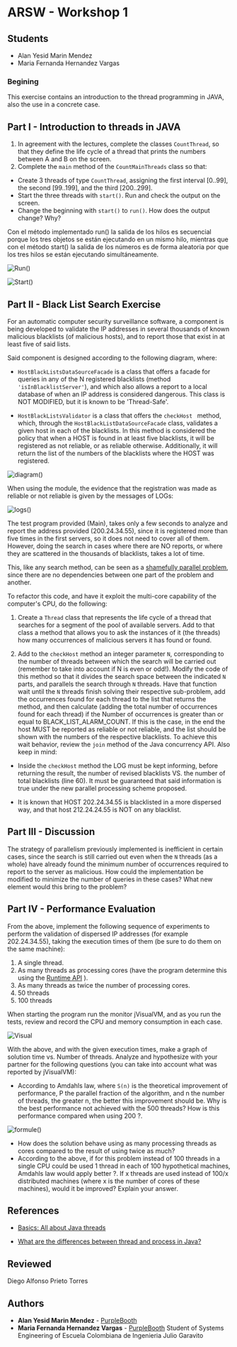 # ARSW - Workshop 1

## Students

* Alan Yesid Marin Mendez
* Maria Fernanda Hernandez Vargas

### Begining

This exercise contains an introduction to the thread programming in JAVA, also the use in a concrete case.

## Part I - Introduction to threads in JAVA

1. In agreement with the lectures, complete the classes ``` CountThread ```, so that they define the life cycle of a thread that prints the numbers between A and B on the screen.
2. Complete the ``` main ``` method of the ``` CountMainThreads ``` class so that: 

* Create 3 threads of type ``` CountThread ```, assigning the first interval [0..99], the second [99..199], and the third [200..299]. 
* Start the three threads with ``` start() ```. Run and check the output on the screen. 
* Change the beginning with ``` start() ``` to ``` run() ```. How does the output change? Why?

Con el método implementado run() la salida de los hilos es secuencial porque los tres objetos se están ejecutando en un mismo hilo, mientras que con el método start() la salida de los números es de forma aleatoria por que los tres hilos se están ejecutando simultáneamente.

![Run()](https://github.com/mariahv9/ARSWLab1/BLACKLISTSEARCH/resources/run().png)

![Start()](https://github.com/mariahv9/ARSWLab1/BLACKLISTSEARCH/resources/start().png)

## Part II - Black List Search Exercise

For an automatic computer security surveillance software, a component is being developed to validate the IP addresses in several thousands of known malicious blacklists (of malicious hosts), and to report those that exist in at least five of said lists.


Said component is designed according to the following diagram, where:

* ``` HostBlackListsDataSourceFacade ``` is a class that offers a facade for queries in any of the N registered blacklists (method ``` 'isInBlacklistServer' ```), and which also allows a report to a local database of when an IP address is considered dangerous. This class is NOT MODIFIED, but it is known to be 'Thread-Safe'.

* ``` HostBlackListsValidator ``` is a class that offers the ```checkHost ``` method, which, through the ``` HostBlackListDataSourceFacade ``` class, validates a given host in each of the blacklists. In this method is considered the policy that when a HOST is found in at least five blacklists, it will be registered as not reliable, or as reliable otherwise. Additionally, it will return the list of the numbers of the blacklists where the HOST was registered.

![diagram()](https://github.com/mariahv9/ARSWLab1/BLACKLISTSEARCH/resources/diagram().png)

When using the module, the evidence that the registration was made as reliable or not reliable is given by the messages of LOGs:

![logs()](https://github.com/mariahv9/ARSWLab1/BLACKLISTSEARCH/resources/logs().png)

The test program provided (Main), takes only a few seconds to analyze and report the address provided (200.24.34.55), since it is registered more than five times in the first servers, so it does not need to cover all of them. However, doing the search in cases where there are NO reports, or where they are scattered in the thousands of blacklists, takes a lot of time.

This, like any search method, can be seen as a [shamefully parallel problem](https://en.wikipedia.org/wiki/Embarrassingly_parallel), since there are no dependencies between one part of the problem and another.

To refactor this code, and have it exploit the multi-core capability of the computer's CPU, do the following:

1. Create a ``` Thread ``` class that represents the life cycle of a thread that searches for a segment of the pool of available servers. Add to that class a method that allows you to ask the instances of it (the threads) how many occurrences of malicious servers it has found or found.

2. Add to the ``` checkHost ``` method an integer parameter ``` N ```, corresponding to the number of threads between which the search will be carried out (remember to take into account if N is even or odd!). Modify the code of this method so that it divides the search space between the indicated ``` N ``` parts, and parallels the search through ``` N ``` threads. Have that function wait until the ``` N ``` threads finish solving their respective sub-problem, add the occurrences found for each thread to the list that returns the method, and then calculate (adding the total number of occurrences found for each thread) if the Number of occurrences is greater than or equal to BLACK_LIST_ALARM_COUNT. If this is the case, in the end the host MUST be reported as reliable or not reliable, and the list should be shown with the numbers of the respective blacklists. To achieve this wait behavior, review the ``` join ``` method of the Java concurrency API. Also keep in mind:

* Inside the ``` checkHost ``` method the LOG must be kept informing, before returning the result, the number of revised blacklists VS. the number of total blacklists (line 60). It must be guaranteed that said information is true under the new parallel processing scheme proposed.

* It is known that HOST 202.24.34.55 is blacklisted in a more dispersed way, and that host 212.24.24.55 is NOT on any blacklist.

## Part III - Discussion

The strategy of parallelism previously implemented is inefficient in certain cases, since the search is still carried out even when the  ``` N ``` threads (as a whole) have already found the minimum number of occurrences required to report to the server as malicious. How could the implementation be modified to minimize the number of queries in these cases? What new element would this bring to the problem?

## Part IV - Performance Evaluation

From the above, implement the following sequence of experiments to perform the validation of dispersed IP addresses (for example 202.24.34.55), taking the execution times of them (be sure to do them on the same machine):

1. A single thread. 
2. As many threads as processing cores (have the program determine this using the [Runtime API](https://docs.oracle.com/javase/7/docs/api/java/lang/Runtime.html) ). 
3. As many threads as twice the number of processing cores. 
4. 50 threads 
5. 100 threads

When starting the program run the monitor jVisualVM, and as you run the tests, review and record the CPU and memory consumption in each case.

![Visual](https://github.com/mariahv9/ARSWLab1/BLACKLISTSEARCH/resources/jvisualvm().png)

With the above, and with the given execution times, make a graph of solution time vs. Number of threads. Analyze and hypothesize with your partner for the following questions (you can take into account what was reported by jVisualVM):

* According to Amdahls law, where ``` S(n) ``` is the theoretical improvement of performance, P the parallel fraction of the algorithm, and n the number of threads, the greater n, the better this improvement should be. Why is the best performance not achieved with the 500 threads? How is this performance compared when using 200 ?.

![formule()](https://github.com/mariahv9/ARSWLab1/BLACKLISTSEARCH/resources/ahmdahls().png)

* How does the solution behave using as many processing threads as cores compared to the result of using twice as much?
* According to the above, if for this problem instead of 100 threads in a single CPU could be used 1 thread in each of 100 hypothetical machines, Amdahls law would apply better ?. If x threads are used instead of 100/x distributed machines (where x is the number of cores of these machines), would it be improved? Explain your answer.


## References

* [Basics: All about Java threads](https://beginnersbook.com/2013/03/java-threads/)

* [What are the differences between thread and process in Java?](https://cs-fundamentals.com/tech-interview/java/differences-between-thread-and-process-in-java.php)

## Reviewed

Diego Alfonso Prieto Torres

## Authors

* **Alan Yesid Marin Mendez** - [PurpleBooth](https://github.com/Elan-MarMEn)
* **Maria Fernanda Hernandez Vargas** - [PurpleBooth](https://github.com/mariahv9)
Student of Systems Engineering of Escuela Colombiana de Ingenieria Julio Garavito 
